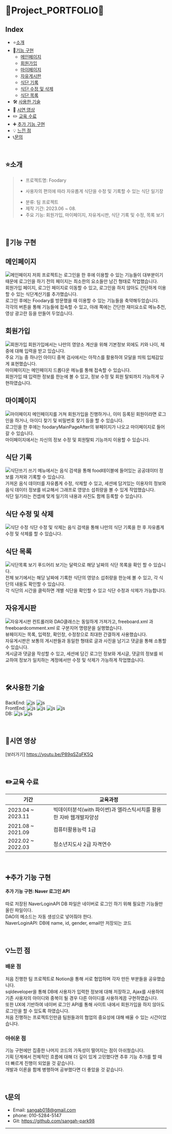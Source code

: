 # :grapes:Project_PORTFOLIO:green_apple:

## Index

- :star:[소개](#소개)
- :rocket:[기능 구현](#기능-구현)
  + [메인페이지](#메인페이지)
  + [회원가입](#회원가입)
  + [마이페이지](#마이페이지)
  + [자유게시판](#자유게시판)
  + [식단 기록](#식단-기록)
  + [식단 수정 및 삭제](#식단-수정-및-삭제)
  + [식단 목록](#식단-목록)
- 🛠 [사용한 기술](#사용한-기술)
- :movie_camera: [시연 영상](#시연-영상)
- :pencil2: [교육 수료](#교육-수료)
- :heavy_plus_sign: [추가 기능 구현](#추가-기능-구현)
- 💡 [느낀 점](#느낀-점)
- :telephone_receiver:[문의](#문의)
 

<br/>


## :star:소개
> - 프로젝트명: Foodary
>  +  사용자의 편의에 따라 자유롭게 식단을 수정 및 기록할 수 있는 식단 일기장
> - 분류: 팀 프로젝트
> - 제작 기간: 2023.06 ~ 08.
> - 주요 기능: 회원가입, 마이페이지, 자유게시판, 식단 기록 및 수정, 목록 보기

<br/>

## :rocket:기능 구현
## 메인페이지
![메인페이지](https://github.com/sangah-park98/project_foodary_spring/assets/133108195/97c18665-1f9b-407d-98f8-d5df13d11d9a)
저희 프로젝트는 로그인을 한 후에 이용할 수 있는 기능들이 대부분이기 때문에 로그인을 하기 전의 페이지는 최소한의 요소들만 남긴 형태로 작업했습니다.  
회원가입 페이지, 로그인 페이지로 이동할 수 있고, 로그인을 하지 않아도 간단하게 이용할 수 있는 식단계산기를 추가했습니다.  
로그인 후에는 Foodary를 방문했을 때 이용할 수 있는 기능들을 축약해두었습니다.  
각각의 버튼을 통해 기능들에 접속할 수 있고, 아래 쪽에는 간단한 재미요소로 메뉴추천, 영상 광고란 등을 만들어 두었습니다.

## 회원가입
![회원가입](https://github.com/sangah-park98/project_foodary_spring/assets/133108195/b6a24701-e8d9-4751-9ed6-053967ef6b90)
회원가입에서는 나만의 영양소 계산을 위해 기본정보 외에도 키와 나이, 체중에 대해 입력을 받고 있습니다.  
주요 기능 중 하나인 아이디 중복 검사에서는 아작스를 활용하여 모달을 띄워 입체감있게 표현했습니다.  
마이페이지는 메인페이지 드롭다운 메뉴를 통해 접속할 수 있습니다.  
회원가입 때 입력한 정보를 한눈에 볼 수 있고, 정보 수정 및 회원 탈퇴까지 가능하게 구현하였습니다.  

## 마이페이지
![마이페이지](https://github.com/sangah-park98/project_foodary_spring/assets/133108195/49bd2021-6189-47a6-8ae0-a1270ade8224)
메인페이지를 거쳐 회원가입을 진행하거나, 이미 등록된 회원이라면 로그인을 하거나, 아이디 찾기 및 비밀번호 찾기 등을 할 수 있습니다.  
로그인을 한 후에는 foodaryMainPageAfter의 뷰페이지가 나오고 마이페이지로 들어갈 수 있습니다.  
마이페이지에서는 자신의 정보 수정 및 회원탈퇴 기능까지 이용할 수 있습니다.  

## 식단 기록
![식단쓰기](https://github.com/sangah-park98/project_foodary_spring/assets/133108195/713f2435-6931-45ed-800a-202bee0bf0ff)
쓰기 메뉴에서는 음식 검색을 통해 food테이블에 들어있는 공공데이터 정보를 가져와 기록할 수 있습니다.  
가져온 음식 데이터를 자유롭게 수정, 삭제할 수 있고, 세션에 담겨있는 이용자의 정보와 음식 데이터 정보를 비교해서 그래프로 영양소 섭취량을 볼 수 있게 작업했습니다.  
식단 일기라는 컨셉에 맞게 일기의 내용과 사진도 함께 등록할 수 있습니다.  

## 식단 수정 및 삭제
![식단 수정](https://github.com/sangah-park98/project_foodary_spring/assets/133108195/c0fbf4fc-d5fc-48ba-88e0-f1b3d99e17b7)
식단 수정 및 삭제는 음식 검색을 통해 나만의 식단 기록을 한 후 자유롭게 수정 및 삭제를 할 수 있습니다.  

## 식단 목록
![식단목록 보기](https://github.com/sangah-park98/project_foodary_spring/assets/133108195/b81bb879-0151-4b53-86c1-5ee0a0b666b1)
푸드어리 보기는 달력으로 해당 날짜의 식단 목록을 확인 할 수 있습니다.  
전체 보기에서는 해당 날짜에 기록한 식단의 영양소 섭취량을 한눈에 볼 수 있고, 각 식단의 내용도 확인할 수 있습니다.  
각 식단의 시간을 클릭하면 개별 식단을 확인할 수 있고 식단 수정과 삭제가 가능합니다.  

## 자유게시판
![자유게시판](https://github.com/sangah-park98/project_foodary_spring/assets/133108195/70eedc48-feea-43cf-833d-408336f2a398)
컨트롤러와 DAO클래스는 동일하게 가져가고, freeboard.xml 과 freeboardcomment.xml 로 구분지어 명령문을 실행했습니다.  
뷰페이지는 목록, 입력창, 확인창, 수정창으로 최대한 간결하게 사용했습니다.  
자유게시판은 보통의 게시판들과 동일한 형태로 글과 사진을 남기고 댓글을 통해 소통할 수 있습니다.  
게시글과 댓글을 작성할 수 있고, 세션에 담긴 로그인 정보와 게시글, 댓글의 정보를 비교하여 정보가 일치하는 계정에서만 수정 및 삭제가 가능하게 작업했습니다.  


<br/>

## 🛠사용한 기술    
BackEnd: ![js](https://img.shields.io/badge/Java-ED8B00?style=for-the-badge&logo=openjdk&logoColor=white)
![js](https://img.shields.io/badge/Spring-6DB33F?style=for-the-badge&logo=spring&logoColor=white)  
FrontEnd: ![js](https://img.shields.io/badge/CSS-239120?&style=for-the-badge&logo=css3&logoColor=white)
![js](https://img.shields.io/badge/JavaScript-F7DF1E?style=for-the-badge&logo=JavaScript&logoColor=white)
![js](https://img.shields.io/badge/jQuery-0769AD?style=for-the-badge&logo=jquery&logoColor=white)
![js](https://img.shields.io/badge/HTML5-E34F26?style=for-the-badge&logo=html5&logoColor=white)  
DB: ![js](https://img.shields.io/badge/MySQL-00000F?style=for-the-badge&logo=mysql&logoColor=white)
![js](https://img.shields.io/badge/Oracle-F80000?style=for-the-badge&logo=Oracle&logoColor=white)

<br/>

## :movie_camera:시연 영상
[보러가기] https://youtu.be/P89qSZqFK5Q


<br/>

## :pencil2:교육 수료
|기간|교육과정|
|------|---|
|2023.04 ~ 2023.11|빅데이터분석(with 파이썬)과 엘라스틱서치를 활용한 자바 웹개발자양성|
|2021.08 ~ 2021.09|컴퓨터활용능력 1급|
|2022.02 ~ 2022.03|청소년지도사 2급 자격연수|

<br/>

## :heavy_plus_sign:추가 기능 구현
#### 추가 기능 구현: Naver 로그인 API
따로 저장된 NaverLoginAPI DB 파일은 네이버로 로그인 하기 위해 필요한 기능들만 올린 파일이다.  
DAO의 메소드는 자동 생성으로 넣어줘야 한다.  
NaverLoginAPI: DB에 name, id, gender, email만 저장되는 코드  

<br/>

## 💡느낀 점
### 배운 점  
처음 진행한 팀 프로젝트로 Notion을 통해 서로 협업하며 각자 만든 부분들을 공유했습니다.  
sqldeveloper을 통해 DB에 사용자가 입력한 정보에 대해 저장하고, Ajax를 사용하여 기존 사용자의 아이디와 중복이 될 경우 다른 아이디를 사용하게끔 구현하였습니다.  
또한 UX에 기반하여 네이버 로그인 API를 통해 사이트 내에서 회원가입을 하지 않아도 로그인을 할 수 있도록 하였습니다.  
처음 진행하는 프로젝트인만큼 팀원들과의 협업의 중요성에 대해 배울 수 있는 시간이었습니다.
### 아쉬운 점
기능 구현에만 집중한 나머지 코드의 가독성이 떨어지는 점이 아쉬웠습니다.  
기획 단계에서 전체적인 흐름에 대해 더 깊이 있게 고민했다면 추후 기능 추가를 할 때 더 빠르게 진행이 되었을 것 같습니다.  
개발과 이론을 함께 병행하며 공부했다면 더 좋았을 것 같습니다.

<br/>

## :telephone_receiver:문의
- Email: sangab018@gmail.com
- phone: 010-5284-5147
- Git: https://github.com/sangah-park98
-------------
